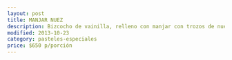 ```yaml
---
layout: post
title: MANJAR NUEZ
description: Bizcocho de vainilla, relleno con manjar con trozos de nuez y crema chantillí, remojo con ron y decoración de nueces y chocolate.
modified: 2013-10-23
category: pasteles-especiales
price: $650 p/porción
---
```

